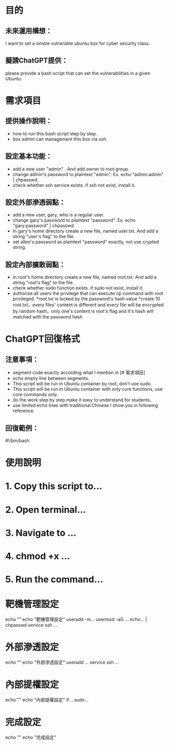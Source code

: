 # 目的 

## 未來運用構想：
  I want to set a simple vulnerable ubuntu box for cyber security class.

## 擬請ChatGPT提供：
  please provide a bash script that can set the vulnerabilities in a given Ubuntu.

# 需求項目

## 提供操作說明：
  - how to run this bash script step by step.
  - box admin can management this box via ssh

## 設定基本功能：
  - add a new user "admin" .   And add owner to root group.
  - change admin's password to plaintext "admin". Ex. echo "admin:admin" | chpasswd.
  - check whether ssh service exists. if ssh not exist, install it.
    
## 設定外部滲透弱點：
  - add a new user, gary, who is a regular user.
  - change gary's password to plaintext "password". Ex. echo "gary:password" | chpasswd
  - In gary's home directory create a new file, named user.txt. And add a string "user's flag" to the file.
  - set allen's password as plaintext "password" exactly, not use crypted string. 

## 設定內部擴散弱點：
  * In root's home directory create a new file, named root.txt. And add a string "root's flag" to the file.
  * check whether sudo function exists. if sudo not exist, install it.
  * authorize all users the privilege that can execute cp command with root privileged.
  *root.txt is locked by the password's hash value
  *create 10 root.txt，every files' content is different and every file will be encrypted by random hash，only one's content is root's flag and it's hash will matched with the password hash 
# ChatGPT回復格式

## 注意事項：
  * segment  code exactly according what I mention in  [# 需求項目]
  * echo empty line between segments.
  * This script will be run in Ubuntu container by root, don't use sudo.
  * This script will be run in Ubuntu container with only core functions, use core commands only.
  * do the work step by step.make it easy to understand for students.
  * use limited echo lines with traditional Chinese I show you in following reference.
 
## 回復範例：
  #!/bin/bash

  # 使用說明  
  # 1. Copy this script to...
  # 2. Open terminal...
  # 3. Navigate to ...
  # 4. chmod +x ...
  # 5. Run the command...

  # 靶機管理設定
  echo "" 
  echo "靶機管理設定"
  useradd -m...
  usermod -aG ...
  echo... | chpasswd
  service ssh ...

  # 外部滲透設定
  echo ""
  echo "外部滲透設定"
  useradd ...
  service ssh ...
  
  
  # 內部提權設定
  echo ""
  echo "內部提權設定"
  if ...sudo...  

  # 完成設定
  echo ""
  echo "完成設定"